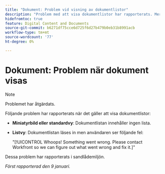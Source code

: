 ```yaml
---
title: "Dokument: Problem vid visning av dokumentlistor"
description: "Problem med att visa dokumentlistor har rapporterats. Mer information finns i den här artikeln."
hidefromtoc: true
feature: Digital Content and Documents
source-git-commit: b6271df75cce6d725f6d27b479b0eb31b8991acb
workflow-type: tm+mt
source-wordcount: '77'
ht-degree: 0%

---
```



# Dokument: Problem när dokument visas

>[!NOTE]
>
>Problemet har åtgärdats.

Följande problem har rapporterats när det gäller att visa dokumentlistor:

* **Miniatyrbild eller standardvy**: Dokumentlistan innehåller ingen lista.
* **Listvy**: Dokumentlistan läses in men användaren ser följande fel:

  &quot;[!UICONTROL Whoops! Something went wrong. Please contact Workfront so we can figure out what went wrong and fix it.]&quot;

Dessa problem har rapporterats i sandlådemiljön.

_Först rapporterad den 9 januari._

